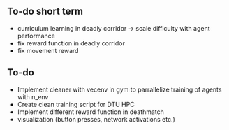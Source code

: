 ## To-do short term
- curriculum learning in deadly corridor -> scale difficulty with agent performance
- fix reward function in deadly corridor
- fix movement reward

## To-do 
- Implement cleaner with vecenv in gym to parrallelize training of agents with n_env
- Create clean training script for DTU HPC
- Implement different reward function in deathmatch
- visualization (button presses, network activations etc.)